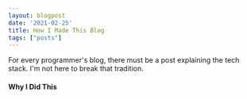 ```yaml
---
layout: blogpost
date: '2021-02-25'
title: How I Made This Blog
tags: ["posts"]
---
```


For every programmer's blog, there must be a post explaining the tech stack. I'm not here to break that tradition.

#### Why I Did This

